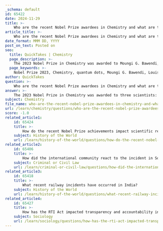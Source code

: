 ```yaml
---
_schema: default
id: 65422
date: 2024-11-29
title: >-
    Who are the recent Nobel Prize awardees in Chemistry and what are their contributions?
article_title: >-
    Who are the recent Nobel Prize awardees in Chemistry and what are their contributions?
date_format: MMM DD, YYYY
post_on_text: Posted on
seo:
  title: QuickTakes | Chemistry
  page_description: >-
    The 2023 Nobel Prize in Chemistry was awarded to Moungi G. Bawendi, Louis E. Brus, and Alexei Ekimov for their groundbreaking work on quantum dots, impacting various applications in technology and medicine.
  page_keywords: >-
    Nobel Prize 2023, Chemistry, quantum dots, Moungi G. Bawendi, Louis E. Brus, Alexei Ekimov, nanoparticles, nanotechnology, LED lights, medical imaging, tumor removal, optical properties, technology innovations
author: QuickTakes
question: >-
    Who are the recent Nobel Prize awardees in Chemistry and what are their contributions?
answer: >-
    The 2023 Nobel Prize in Chemistry was awarded to three scientists: Moungi G. Bawendi from the Massachusetts Institute of Technology (MIT), Louis E. Brus from Columbia University, and Alexei Ekimov from Nanocrystals Technology Inc. They were recognized for their groundbreaking work in the discovery and synthesis of quantum dots.\n\nQuantum dots are nanoparticles that are so small that their size significantly influences their properties. This unique characteristic allows them to be utilized in various applications, including in LED lights and television screens, as well as in medical imaging, where they assist surgeons in visualizing blood vessels during tumor removal. The ability to control the size of these particles enables researchers to manipulate their optical properties, making them valuable tools in both technology and medicine.\n\nThe contributions of Bawendi, Brus, and Ekimov have been pivotal in advancing the field of nanotechnology, effectively planting an important seed for future innovations. Their work has opened new avenues for research and application in various scientific disciplines, highlighting the significance of quantum dots in modern technology.
subject: Chemistry
file_name: who-are-the-recent-nobel-prize-awardees-in-chemistry-and-what-are-their-contributions.md
url: /learn/chemistry/questions/who-are-the-recent-nobel-prize-awardees-in-chemistry-and-what-are-their-contributions
score: -1.0
related_article1:
    id: 65424
    title: >-
        How do the recent Nobel Prize achievements impact scientific research?
    subject: History of the World
    url: /learn/history-of-the-world/questions/how-do-the-recent-nobel-prize-achievements-impact-scientific-research
related_article2:
    id: 65406
    title: >-
        How did the international community react to the incident in South Lebanon?
    subject: Criminal or Civil Law
    url: /learn/criminal-or-civil-law/questions/how-did-the-international-community-react-to-the-incident-in-south-lebanon
related_article3:
    id: 65418
    title: >-
        What recent railway incidents have occurred in India?
    subject: History of the World
    url: /learn/history-of-the-world/questions/what-recent-railway-incidents-have-occurred-in-india
related_article4:
    id: 65427
    title: >-
        How has the RTI Act impacted transparency and accountability in India?
    subject: Sociology
    url: /learn/sociology/questions/how-has-the-rti-act-impacted-transparency-and-accountability-in-india
---
```


&nbsp;